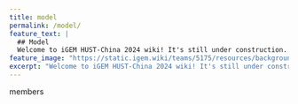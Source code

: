 ```yaml
---
title: model
permalink: /model/
feature_text: |
  ## Model
  Welcome to iGEM HUST-China 2024 wiki! It's still under construction. Please stay tuned for more information.
feature_image: "https://static.igem.wiki/teams/5175/resources/background/bg-model.jpg"
excerpt: "Welcome to iGEM HUST-China 2024 wiki! It's still under construction. Please stay tuned for more information."
---
```


members